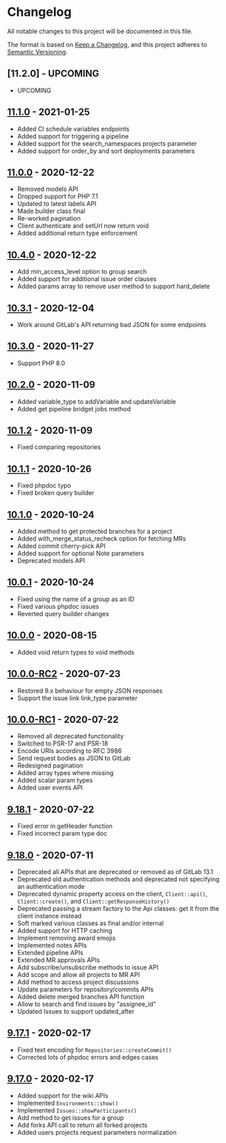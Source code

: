 # Changelog

All notable changes to this project will be documented in this file.

The format is based on [Keep a Changelog](https://keepachangelog.com/en/1.0.0/),
and this project adheres to [Semantic Versioning](https://semver.org/spec/v2.0.0.html).

## [11.2.0] - UPCOMING

* UPCOMING

## [11.1.0] - 2021-01-25

* Added CI schedule variables endpoints
* Added support for triggering a pipeline
* Added support for the search_namespaces projects parameter
* Added support for order_by and sort deployments parameters

[11.1.0]: https://github.com/GitLabPHP/Client/compare/11.0.0...11.1.0

## [11.0.0] - 2020-12-22

* Removed models API
* Dropped support for PHP 7.1
* Updated to latest labels API
* Made builder class final
* Re-worked pagination
* Client authenticate and setUrl now return void
* Added additional return type enforcement

[11.0.0]: https://github.com/GitLabPHP/Client/compare/10.4.0...11.0.0

## [10.4.0] - 2020-12-22

[10.4.0]: https://github.com/GitLabPHP/Client/compare/10.3.1...10.4.0

* Add min_access_level option to group search
* Added support for additional issue order clauses
* Added params array to remove user method to support hard_delete

## [10.3.1] - 2020-12-04

* Work around GitLab's API returning bad JSON for some endpoints

[10.3.1]: https://github.com/GitLabPHP/Client/compare/10.3.0...10.3.1

## [10.3.0] - 2020-11-27

* Support PHP 8.0

[10.3.0]: https://github.com/GitLabPHP/Client/compare/10.2.0...10.3.0

## [10.2.0] - 2020-11-09

* Added variable_type to addVariable and updateVariable
* Added get pipeline bridget jobs method

[10.2.0]: https://github.com/GitLabPHP/Client/compare/10.1.2...10.2.0

## [10.1.2] - 2020-11-09

* Fixed comparing repositories

[10.1.2]: https://github.com/GitLabPHP/Client/compare/10.1.1...10.1.2

## [10.1.1] - 2020-10-26

* Fixed phpdoc typo
* Fixed broken query builder

[10.1.1]: https://github.com/GitLabPHP/Client/compare/10.1.0...10.1.1

## [10.1.0] - 2020-10-24

* Added method to get protected branches for a project
* Added with_merge_status_recheck option for fetching MRs
* Added commit cherry-pick API
* Added support for optional Note parameters 
* Deprecated models API

[10.1.0]: https://github.com/GitLabPHP/Client/compare/10.0.1...10.1.0

## [10.0.1] - 2020-10-24

* Fixed using the name of a group as an ID
* Fixed various phpdoc issues
* Reverted query builder changes

[10.0.1]: https://github.com/GitLabPHP/Client/compare/10.0.0...10.0.1

## [10.0.0] - 2020-08-15

* Added void return types to void methods

[10.0.0]: https://github.com/GitLabPHP/Client/compare/10.0.0-RC2...10.0.0

## [10.0.0-RC2] - 2020-07-23

* Restored 9.x behaviour for empty JSON responses
* Support the issue link link_type parameter

[10.0.0-RC2]: https://github.com/GitLabPHP/Client/compare/10.0.0-RC1...10.0.0-RC2

## [10.0.0-RC1] - 2020-07-22

* Removed all deprecated functionality
* Switched to PSR-17 and PSR-18
* Encode URIs according to RFC 3986
* Send request bodies as JSON to GitLab
* Redesigned pagination
* Added array types where missing
* Added scalar param types
* Added user events API

[10.0.0-RC1]: https://github.com/GitLabPHP/Client/compare/9.18.1...10.0.0-RC1

## [9.18.1] - 2020-07-22

* Fixed error in getHeader function
* Fixed incorrect param type doc

[9.18.1]: https://github.com/GitLabPHP/Client/compare/9.18.0...9.18.1

## [9.18.0] - 2020-07-11

* Deprecated all APIs that are deprecated or removed as of GitLab 13.1
* Deprecated old authentication methods and deprecated not specifying an authentication mode
* Deprecated dynamic property access on the client, `Client::api()`, `Client::create()`, and `Client::getResponseHistory()`
* Deprecated passing a stream factory to the Api classes: get it from the client instance instead
* Soft marked various classes as final and/or internal
* Added support for HTTP caching
* Implement removing award emojis
* Implemented notes APIs
* Extended pipeline APIs
* Extended MR approvals APIs
* Add subscribe/unsubscribe methods to issue API
* Add scope and allow all projects to MR API
* Add method to access project discussions
* Update parameters for repository/commits APIs
* Added delete merged branches API function
* Allow to search and find issues by "assignee_id"
* Updated Issues to support updated_after

[9.18.0]: https://github.com/GitLabPHP/Client/compare/9.17.1...9.18.0

## [9.17.1] - 2020-02-17

* Fixed text encoding for `Repositories::createCommit()`
* Corrected lots of phpdoc errors and edges cases

[9.17.1]: https://github.com/GitLabPHP/Client/compare/9.17.0...9.17.1

## [9.17.0] - 2020-02-17

* Added support for the wiki APIs
* Implemented `Environments::show()`
* Implemented `Issues::showParticipants()`
* Add method to get issues for a group
* Add forks API call to return all forked projects
* Added users projects request parameters normalization

[9.17.0]: https://github.com/GitLabPHP/Client/compare/9.16.0...9.17.0
